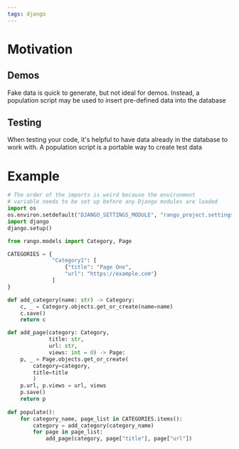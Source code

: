 ```yaml
---
tags: django 
---
```


# Motivation
## Demos
Fake data is quick to generate, but not ideal for demos. Instead, a population script may be used to insert pre-defined data into the database

## Testing
When testing your code, it's helpful to have data already in the database to work with. A population script is a portable way to create test data

# Example
```python
# The order of the imports is weird because the environment
# variable needs to be set up before any Django modules are loaded
import os
os.environ.setdefault("DJANGO_SETTINGS_MODULE", "rango_project.settings")
import django
django.setup()

from rango.models import Category, Page

CATEGORIES = {
			  "Category1": [
				  {"title": "Page One",
				  "url": "https://example.com"}
			  ]
}

def add_category(name: str) -> Category:
	c, _ = Category.objects.get_or_create(name=name)
	c.save()
	return c

def add_page(category: Category,
			 title: str,
			 url: str,
			 views: int = 0) -> Page:
	p, _ = Page.objects.get_or_create(
		category=category,
		title=title
		)
	p.url, p.views = url, views
	p.save()
	return p
    
def populate():
	for category_name, page_list in CATEGORIES.items():
		category = add_category(category_name)
		for page in page_list:
			add_page(category, page["title"], page["url"])
```